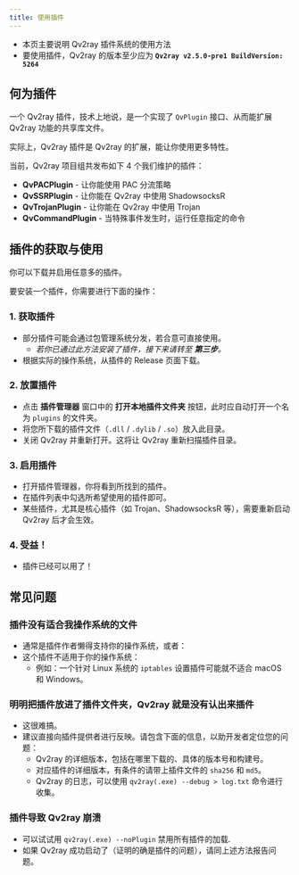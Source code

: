 ```yaml
---
title: 使用插件
---
```


- 本页主要说明 Qv2ray 插件系统的使用方法
- 要使用插件，Qv2ray 的版本至少应为 **`Qv2ray v2.5.0-pre1 BuildVersion: 5264`**

## 何为插件

一个 Qv2ray 插件，技术上地说，是一个实现了 `QvPlugin` 接口、从而能扩展 Qv2ray 功能的共享库文件。

实际上，Qv2ray 插件是 Qv2ray 的扩展，能让你使用更多特性。

当前，Qv2ray 项目组共发布如下 4 个我们维护的插件：

- **QvPACPlugin** - 让你能使用 PAC 分流策略
- **QvSSRPlugin** - 让你能在 Qv2ray 中使用 ShadowsocksR
- **QvTrojanPlugin** - 让你能在 Qv2ray 中使用 Trojan
- **QvCommandPlugin** - 当特殊事件发生时，运行任意指定的命令

## 插件的获取与使用

你可以下载并启用任意多的插件。

要安装一个插件，你需要进行下面的操作：

### 1. 获取插件

- 部分插件可能会通过包管理系统分发，若合意可直接使用。
    - *若你已通过此方法安装了插件，接下来请转至 **第三步**。*
- 根据实际的操作系统，从插件的 Release 页面下载。

### 2. 放置插件

- 点击 **插件管理器** 窗口中的 **打开本地插件文件夹** 按钮，此时应自动打开一个名为 `plugins` 的文件夹。
- 将您所下载的插件文件（`.dll` / `.dylib` / `.so`）放入此目录。
- 关闭 Qv2ray 并重新打开。这将让 Qv2ray 重新扫描插件目录。

### 3. 启用插件

- 打开插件管理器，你将看到所找到的插件。
- 在插件列表中勾选所希望使用的插件即可。
- 某些插件，尤其是核心插件（如 Trojan、ShadowsocksR 等），需要重新启动 Qv2ray 后才会生效。

### 4. 受益！

- 插件已经可以用了！

## 常见问题

### 插件没有适合我操作系统的文件

- 通常是插件作者懒得支持你的操作系统，或者：
- 这个插件不适用于你的操作系统：
  - 例如：一个针对 Linux 系统的 `iptables` 设置插件可能就不适合 macOS 和 Windows。

### 明明把插件放进了插件文件夹，Qv2ray 就是没有认出来插件

- 这很难搞。
- 建议直接向插件提供者进行反映。请包含下面的信息，以助开发者定位您的问题：
  - Qv2ray 的详细版本，包括在哪里下载的、具体的版本号和构建号。
  - 对应插件的详细版本，有条件的请带上插件文件的 `sha256` 和 `md5`。
  - Qv2ray 的日志，可以使用 `qv2ray(.exe) --debug > log.txt` 命令进行收集。

### 插件导致 Qv2ray 崩溃

- 可以试试用 `qv2ray(.exe) --noPlugin` 禁用所有插件的加载.
- 如果 Qv2ray 成功启动了（证明的确是插件的问题），请同上述方法报告问题。
